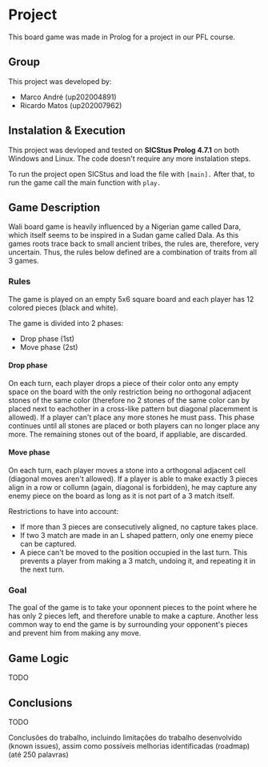 # Project

This board game was made in Prolog for a project in our PFL course.

## Group

This project was developed by:

- Marco André (up202004891)
- Ricardo Matos (up202007962)

## Instalation & Execution

This project was devloped and tested on **SICStus Prolog 4.7.1** on both Windows and Linux.
The code doesn't require any more instalation steps.

To run the project open SICStus and load the file  with `[main].`
After that, to run the game call the main function with `play.`

## Game Description

Wali board game is heavily influenced by a Nigerian game called Dara, which itself seems to be inspired in a Sudan game called Dala. As this games roots trace back to small ancient tribes, the rules are, therefore, very uncertain. Thus, the rules below defined are a combination of traits from all 3 games.

### Rules

The game is played on an empty 5x6 square board and each player has 12 colored pieces (black and white).

The game is divided into 2 phases:

- Drop phase (1st)
- Move phase (2st)

#### Drop phase

On each turn, each player drops a piece of their color onto any empty space on the board with the only restriction being no orthogonal adjacent stones of the same color (therefore no 2 stones of the same color can by placed next to eachother in a cross-like pattern but diagonal placemment is allowed).
If a player can't place any more stones he must pass. This phase continues until all stones are placed or both players can no longer place any more. The remaining stones out of the board, if appliable, are discarded.

#### Move phase

On each turn, each player moves a stone into a orthogonal adjacent cell (diagonal moves aren't allowed). If a player is able to make exactly 3 pieces align in a row or collumn (again, diagonal is forbidden), he may capture any enemy piece on the board as long as it is not part of a 3 match itself.

Restrictions to have into account:

- If more than 3 pieces are consecutively aligned, no capture takes place.
- If two 3 match are made in an L shaped pattern, only one enemy piece can be captured.
- A piece can't be moved to the position occupied in the last turn. This prevents a player from making a 3 match, undoing it, and repeating it in the next turn.

### Goal

The goal of the game is to take your oponnent pieces to the point where he has only 2 pieces left, and therefore unable to make a capture.
Another less common way to end the game is by surrounding your opponent's pieces and prevent him from making any move.

## Game Logic

TODO

## Conclusions

TODO

Conclusões do trabalho, incluindo limitações do trabalho desenvolvido (known issues),
assim como possíveis melhorias identificadas (roadmap) (até 250 palavras)
